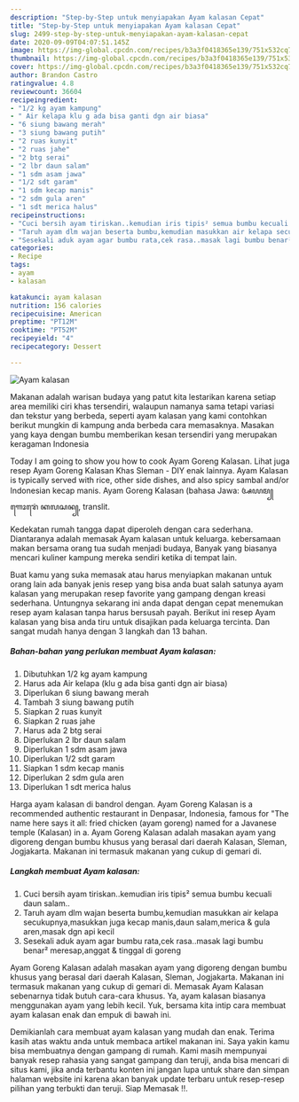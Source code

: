 ```yaml
---
description: "Step-by-Step untuk menyiapakan Ayam kalasan Cepat"
title: "Step-by-Step untuk menyiapakan Ayam kalasan Cepat"
slug: 2499-step-by-step-untuk-menyiapakan-ayam-kalasan-cepat
date: 2020-09-09T04:07:51.145Z
image: https://img-global.cpcdn.com/recipes/b3a3f0418365e139/751x532cq70/ayam-kalasan-foto-resep-utama.jpg
thumbnail: https://img-global.cpcdn.com/recipes/b3a3f0418365e139/751x532cq70/ayam-kalasan-foto-resep-utama.jpg
cover: https://img-global.cpcdn.com/recipes/b3a3f0418365e139/751x532cq70/ayam-kalasan-foto-resep-utama.jpg
author: Brandon Castro
ratingvalue: 4.8
reviewcount: 36604
recipeingredient:
- "1/2 kg ayam kampung"
- " Air kelapa klu g ada bisa ganti dgn air biasa"
- "6 siung bawang merah"
- "3 siung bawang putih"
- "2 ruas kunyit"
- "2 ruas jahe"
- "2 btg serai"
- "2 lbr daun salam"
- "1 sdm asam jawa"
- "1/2 sdt garam"
- "1 sdm kecap manis"
- "2 sdm gula aren"
- "1 sdt merica halus"
recipeinstructions:
- "Cuci bersih ayam tiriskan..kemudian iris tipis² semua bumbu kecuali daun salam.."
- "Taruh ayam dlm wajan beserta bumbu,kemudian masukkan air kelapa secukupnya,masukkan juga kecap manis,daun salam,merica &amp; gula aren,masak dgn api kecil"
- "Sesekali aduk ayam agar bumbu rata,cek rasa..masak lagi bumbu benar² meresap,anggat &amp; tinggal di goreng"
categories:
- Recipe
tags:
- ayam
- kalasan

katakunci: ayam kalasan 
nutrition: 156 calories
recipecuisine: American
preptime: "PT12M"
cooktime: "PT52M"
recipeyield: "4"
recipecategory: Dessert

---
```



![Ayam kalasan](https://img-global.cpcdn.com/recipes/b3a3f0418365e139/751x532cq70/ayam-kalasan-foto-resep-utama.jpg)

Makanan adalah warisan budaya yang patut kita lestarikan karena setiap area memiliki ciri khas tersendiri, walaupun namanya sama tetapi variasi dan tekstur yang berbeda, seperti ayam kalasan yang kami contohkan berikut mungkin di kampung anda berbeda cara memasaknya. Masakan yang kaya dengan bumbu memberikan kesan tersendiri yang merupakan keragaman Indonesia

Today I am going to show you how to cook Ayam Goreng Kalasan. Lihat juga resep Ayam Goreng Kalasan Khas Sleman - DIY enak lainnya. Ayam Kalasan is typically served with rice, other side dishes, and also spicy sambal and/or Indonesian kecap manis. Ayam Goreng Kalasan (bahasa Jawa: ꦄꦪꦩ꧀ ꦒꦺꦴꦫꦺꦁ ꦏꦭꦱꦤ꧀, translit.

Kedekatan rumah tangga dapat diperoleh dengan cara sederhana. Diantaranya adalah memasak Ayam kalasan untuk keluarga. kebersamaan makan bersama orang tua sudah menjadi budaya, Banyak yang biasanya mencari kuliner kampung mereka sendiri ketika di tempat lain.

Buat kamu yang suka memasak atau harus menyiapkan makanan untuk orang lain ada banyak jenis resep yang bisa anda buat salah satunya ayam kalasan yang merupakan resep favorite yang gampang dengan kreasi sederhana. Untungnya sekarang ini anda dapat dengan cepat menemukan resep ayam kalasan tanpa harus bersusah payah.
Berikut ini resep Ayam kalasan yang bisa anda tiru untuk disajikan pada keluarga tercinta. Dan sangat mudah hanya dengan 3 langkah dan 13 bahan.


<!--inarticleads1-->

##### Bahan-bahan yang perlukan membuat Ayam kalasan:

1. Dibutuhkan 1/2 kg ayam kampung
1. Harus ada  Air kelapa (klu g ada bisa ganti dgn air biasa)
1. Diperlukan 6 siung bawang merah
1. Tambah 3 siung bawang putih
1. Siapkan 2 ruas kunyit
1. Siapkan 2 ruas jahe
1. Harus ada 2 btg serai
1. Diperlukan 2 lbr daun salam
1. Diperlukan 1 sdm asam jawa
1. Diperlukan 1/2 sdt garam
1. Siapkan 1 sdm kecap manis
1. Diperlukan 2 sdm gula aren
1. Diperlukan 1 sdt merica halus


Harga ayam kalasan di bandrol dengan. Ayam Goreng Kalasan is a recommended authentic restaurant in Denpasar, Indonesia, famous for &#34;The name here says it all: fried chicken (ayam goreng) named for a Javanese temple (Kalasan) in a. Ayam Goreng Kalasan adalah masakan ayam yang digoreng dengan bumbu khusus yang berasal dari daerah Kalasan, Sleman, Jogjakarta. Makanan ini termasuk makanan yang cukup di gemari di. 

<!--inarticleads2-->

##### Langkah membuat  Ayam kalasan:

1. Cuci bersih ayam tiriskan..kemudian iris tipis² semua bumbu kecuali daun salam..
1. Taruh ayam dlm wajan beserta bumbu,kemudian masukkan air kelapa secukupnya,masukkan juga kecap manis,daun salam,merica &amp; gula aren,masak dgn api kecil
1. Sesekali aduk ayam agar bumbu rata,cek rasa..masak lagi bumbu benar² meresap,anggat &amp; tinggal di goreng


Ayam Goreng Kalasan adalah masakan ayam yang digoreng dengan bumbu khusus yang berasal dari daerah Kalasan, Sleman, Jogjakarta. Makanan ini termasuk makanan yang cukup di gemari di. Memasak Ayam Kalasan sebenarnya tidak butuh cara-cara khusus. Ya, ayam kalasan biasanya menggunakan ayam yang lebih kecil. Yuk, bersama kita intip cara membuat ayam kalasan enak dan empuk di bawah ini. 

Demikianlah cara membuat ayam kalasan yang mudah dan enak. Terima kasih atas waktu anda untuk membaca artikel makanan ini. Saya yakin kamu bisa membuatnya dengan gampang di rumah. Kami masih mempunyai banyak resep rahasia yang sangat gampang dan teruji, anda bisa mencari di situs kami, jika anda terbantu konten ini jangan lupa untuk share dan simpan halaman website ini karena akan banyak update terbaru untuk resep-resep pilihan yang terbukti dan teruji. Siap Memasak !!. 
